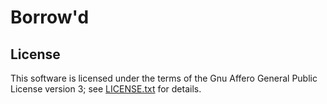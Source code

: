 # Borrow'd

## License

This software is licensed under the terms of the Gnu Affero General
Public License version 3; see [LICENSE.txt](LICENSE.txt) for details.

